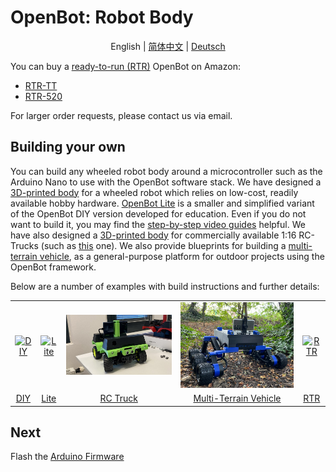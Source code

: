 # OpenBot: Robot Body

<p align="center">
    <span>English</span> |
    <a href="README.zh-CN.md">简体中文</a> |
    <a href="README.de-DE.md">Deutsch</a>
</p>

You can buy a [ready-to-run (RTR)](rtr) OpenBot on Amazon:
- [RTR-TT](https://buy.openbot.org/rtr-tt)
- [RTR-520](https://buy.openbot.org/rtr-520)

For larger order requests, please contact us via email.

## Building your own

You can build any wheeled robot body around a microcontroller such as the Arduino Nano to use with the OpenBot software stack. We have designed a [3D-printed body](diy) for a wheeled robot which relies on low-cost, readily available hobby hardware. [OpenBot Lite](lite) is a smaller and simplified variant of the OpenBot DIY version developed for education. Even if you do not want to build it, you may find the [step-by-step video guides](lite/#step-by-step-video-guides) helpful. We have also designed a [3D-printed body](rc_truck) for commercially available 1:16 RC-Trucks (such as [this](https://www.amazon.de/dp/B00M3J7DJW) one). We also provide blueprints for building a [multi-terrain vehicle](mtv), as a general-purpose platform for outdoor projects using the OpenBot framework. 

Below are a number of examples with build instructions and further details:

<table style="width:100%;border:none;text-align:center">
  <tr>
  <td>  <a href="diy">
    <img  alt="DIY" src="../docs/images/assembly.gif" />
  </a>
  </td>
  <td>
  <a href="lite">
    <img alt="Lite" src="../docs/images/openbot_lite.jpg" />
  </a>
  </td>
  <td>
  <a href="rc_truck">
    <img  alt="RC Truck" src="../docs/images/add_covers_2.JPG" />
  </a>
  </td>
  <td>
  <a href="mtv">
    <img alt="Multi-Terrain Vehicle" src="../docs/images/MTV/MTV.jpg" />
  </a>
  </td>
  <td>
  <a href="rtr">
    <img alt="RTR" src="../docs/images/rtr_tt_assembly.gif" />
  </a>
  </td>
  </tr>
  <tr>
    <td><a href="diy"> DIY </a></td>
    <td><a href="lite"> Lite </a></td>
    <td><a href="rc_truck"> RC Truck </a></td>
    <td><a href="mtv"> Multi-Terrain Vehicle </a></td>
    <td><a href="rtr"> RTR </a></td>
  </tr>
</table>

## Next

Flash the [Arduino Firmware](../firmware/README.md)

